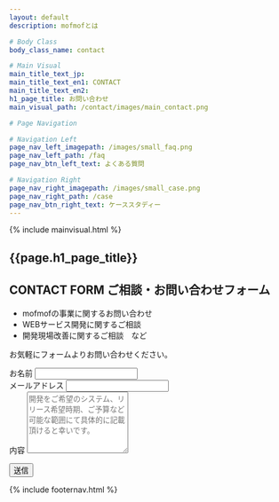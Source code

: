```yaml
---
layout: default
description: mofmofとは

# Body Class
body_class_name: contact

# Main Visual
main_title_text_jp:
main_title_text_en1: CONTACT
main_title_text_en2:
h1_page_title: お問い合わせ
main_visual_path: /contact/images/main_contact.png

# Page Navigation

# Navigation Left
page_nav_left_imagepath: /images/small_faq.png
page_nav_left_path: /faq
page_nav_btn_left_text: よくある質問

# Navigation Right
page_nav_right_imagepath: /images/small_case.png
page_nav_right_path: /case
page_nav_btn_right_text: ケーススタディー
---
```


{% include mainvisual.html %}

<section class="section_contact">
	<h1 class="page_title">{{page.h1_page_title}}</h1>

<section class="section_contact">
<div class="container02 content_bg_center clearfix">

<div class="contact_text">
<h2 class="title_left_small">CONTACT FORM <span>ご相談・お問い合わせフォーム</span></h2>
<ul>
	<li>mofmofの事業に関するお問い合わせ</li>
	<li>WEBサービス開発に関するご相談</li>
	<li>開発現場改善に関するご相談　など</li>
</ul>
<p class="contact_notice">お気軽にフォームよりお問い合わせください。</p>
</div>

<div class="contact_form">
<form action="">

<div class="row">
	<div class="form_group">
		<label for="input_name">お名前</label>
		<input type="text" class="form_control" id="input_name" placeholder="">
	</div>
</div>


<div class="form_group">
<label for="input_mail">メールアドレス</label>
<input type="email" class="form_control" id="input_mail" placeholder="">
</div>
<div class="form_group">
<label for="input_textarea">内容</label>
<textarea class="form_control" rows="7" id="input_textarea" placeholder="開発をご希望のシステム、リリース希望時期、ご予算など可能な範囲にて具体的に記載頂けると幸いです。
"></textarea>
</div>

<button class="button submit">送信</button>
</form>
</div>

</div>
</section>

</section>


{% include footernav.html %}